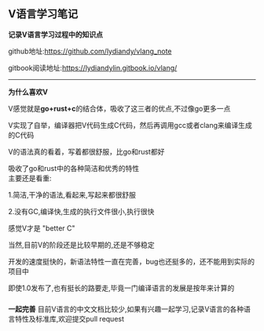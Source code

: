 

## V语言学习笔记

**记录V语言学习过程中的知识点**

github地址:https://github.com/lydiandy/vlang_note

gitbook阅读地址:https://lydiandylin.gitbook.io/vlang/

------



**为什么喜欢V**

V感觉就是**go+rust+c**的结合体，吸收了这三者的优点,不过像go更多一点

V实现了自举，编译器把V代码生成C代码，然后再调用gcc或者clang来编译生成的C代码

V的语法真的看着，写着都很舒服，比go和rust都好

吸收了go和rust中的各种简洁和优秀的特性
​	
主要还是看重:

1.简洁,干净的语法,看起来,写起来都很舒服

2.没有GC,编译快,生成的执行文件很小,执行很快

感觉V才是 "better C"
​	

当然,目前V的阶段还是比较早期的,还是不够稳定

开发的速度挺快的，新语法特性一直在完善，bug也还挺多的，还不能用到实际的项目中

即使1.0发布了,也有挺长的路要走,毕竟一门编译语言的发展是按年来计算的

### 

**一起完善**
目前V语言的中文文档比较少,如果有兴趣一起学习,记录V语言的各种语言特性及标准库,欢迎提交pull request



